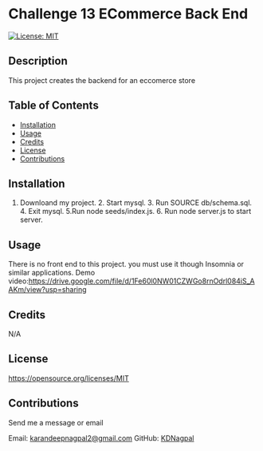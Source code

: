 # Challenge 13 ECommerce Back End

[![License: MIT](https://img.shields.io/badge/License-MIT-yellow.svg)](https://opensource.org/licenses/MIT)

## Description

This project creates the backend for an eccomerce store

## Table of Contents
- [Installation](#Installation)
- [Usage](#Usage)
- [Credits](#Credits)
- [License](#License)
- [Contributions](#Contributions)

## Installation

1. Downloand my project. 2. Start mysql. 3. Run SOURCE db/schema.sql.  4. Exit mysql. 5.Run node seeds/index.js. 6. Run node server.js to start server.

## Usage

There is no front end to this project. you must use it though Insomnia or similar applications. Demo video:https://drive.google.com/file/d/1Fe60l0NW01CZWGo8rnOdrl084iS_AAKm/view?usp=sharing

## Credits

N/A

## License

https://opensource.org/licenses/MIT

## Contributions

Send me a message or email

Email: karandeepnagpal2@gmail.com
GitHub: [KDNagpal](https://github.com/KDNagpal)
